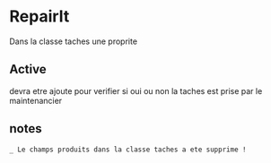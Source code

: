 # RepairIt


Dans la classe taches une proprite 
## Active
devra etre ajoute pour verifier si oui ou non
la taches est prise par le maintenancier

## notes
    _ Le champs produits dans la classe taches a ete supprime !
